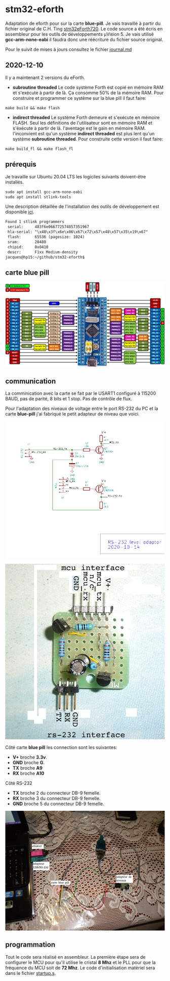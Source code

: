 # stm32-eforth

Adaptation de eforth pour sur la carte **blue-pill**. Je vais travaillé à partir du fichier original de C.H. Ting [stm32eForth720](http://forth.org/OffeteStore/2165_stm32eForth720.zip).  Le code source a été écris en assembleur pour les outils de développements µVision 5. Je vais utilisé **gcc-arm-none-eabi** il faudra donc une réécriture du fichier source original. 

Pour le suivit de mises à jours consultez le fichier [journal.md](journal.md)

## 2020-12-10

Il y a maintenant 2 versions du eForth.  

* **subroutine threaded** Le code système Forth est copié en mémoire RAM et s'exécute à partir de là. Ça consomme 50% de la mémoire RAM. Pour construire et programmer ce système sur la blue pill il faut faire:
```
make build && make flash 
```

* **indirect threaded** Le système Forth demeure et s'exécute en mémoire FLASH. Seul les définitions de l'utilisateur sont en mémoire RAM et s'éxécute à partir de là. l'aventage est le gain en mémoire RAM. l'inconvient est qu'un système **indirect threaded** est plus lent qu'un système **subroutine threaded**. 
Pour construite cette version il faut faire:
```
make build_fl && make flash_fl 
```


## prérequis

Je travaille sur Ubuntu 20.04 LTS les logiciles suivants doivent-être installés. 

    sudo apt install gcc-arm-none-eabi
    sudo apt install stlink-tools
  
Une description détaillée de l'installation des outils de développement est disponible [ici](https://picatout-jd.blogspot.com/2018/08/pilule-bleue-introduction.html). 
```
Found 1 stlink programmers
 serial:     483f6e066772574857351967
 hla-serial: "\x48\x3f\x6e\x06\x67\x72\x57\x48\x57\x35\x19\x67"
 flash:      65536 (pagesize: 1024)
 sram:       20480
 chipid:     0x0410
 descr:      F1xx Medium-density
jacques@hp15:~/github/stm32-eforth$ 
```

## carte blue pill
![carte](board/blue-pill/board-view-2.jpg)

## communication

La comminication avec la carte se fait par le USART1 configuré à 115200 BAUD, pas de parité, 8 bits et 1 stop. Pas de contrôle de flux.

Pour l'adaptation des niveaux de voltage entre le port RS-232 du PC et la carte **blue-pill** j'ai fabriqué le petit adapteur de niveau que voici.

![schématique](docs/rs-232-level-adaptor-schematic.png)

![assemblage](docs/rs-232-level-adapter-assembly.png)

Côté carte **blue pill** les connection sont les suivantes:

 * **V+** broche **3.3v**.
 * **GND** broche **G**.
 * **TX** broche **A9**
 * **RX** broche **A10**

Côté RS-232

* **TX** broche 2 du connecteur DB-9 femelle.
* **RX** broche 3 du connecteur DB-9 femelle.
* **GND** broche 5 du connecteur DB-9 femelle.

![montage](docs/montage.jpg)

## programmation

Tout le code sera réalisé en assembleur. La première étape sera de configurer le MCU pour qu'il utilise le cristal **8 Mhz** et le PLL pour que la fréquence du MCU soit de **72 Mhz**.  Le code d'initialisation matériel sera dans le fichier [startup.s](board/blue-pill/startup.s).

